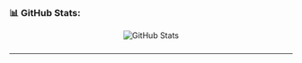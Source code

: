 ### 📊 GitHub Stats:
<div align="center">
  <img align="center" src="https://github-readme-stats.vercel.app/api?username=ratnadeep2k&show_icons=true&locale=en" alt="GitHub Stats" style="margin-bottom: 10px;" />

---
